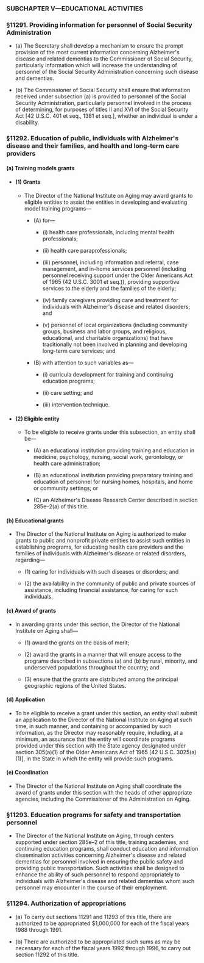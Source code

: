 ### SUBCHAPTER V—EDUCATIONAL ACTIVITIES

### §11291. Providing information for personnel of Social Security Administration
* (a) The Secretary shall develop a mechanism to ensure the prompt provision of the most current information concerning Alzheimer's disease and related dementias to the Commissioner of Social Security, particularly information which will increase the understanding of personnel of the Social Security Administration concerning such disease and dementias.

* (b) The Commissioner of Social Security shall ensure that information received under subsection (a) is provided to personnel of the Social Security Administration, particularly personnel involved in the process of determining, for purposes of titles II and XVI of the Social Security Act [42 U.S.C. 401 et seq., 1381 et seq.], whether an individual is under a disability.

### §11292. Education of public, individuals with Alzheimer's disease and their families, and health and long-term care providers
#### (a) Training models grants
* #### (1) Grants
  * The Director of the National Institute on Aging may award grants to eligible entities to assist the entities in developing and evaluating model training programs—

    * (A) for—

      * (i) health care professionals, including mental health professionals;

      * (ii) health care paraprofessionals;

      * (iii) personnel, including information and referral, case management, and in-home services personnel (including personnel receiving support under the Older Americans Act of 1965 (42 U.S.C. 3001 et seq.)), providing supportive services to the elderly and the families of the elderly;

      * (iv) family caregivers providing care and treatment for individuals with Alzheimer's disease and related disorders; and

      * (v) personnel of local organizations (including community groups, business and labor groups, and religious, educational, and charitable organizations) that have traditionally not been involved in planning and developing long-term care services; and


    * (B) with attention to such variables as—

      * (i) curricula development for training and continuing education programs;

      * (ii) care setting; and

      * (iii) intervention technique.

* #### (2) Eligible entity
  * To be eligible to receive grants under this subsection, an entity shall be—

    * (A) an educational institution providing training and education in medicine, psychology, nursing, social work, gerontology, or health care administration;

    * (B) an educational institution providing preparatory training and education of personnel for nursing homes, hospitals, and home or community settings; or

    * (C) an Alzheimer's Disease Research Center described in section 285e–2(a) of this title.

#### (b) Educational grants
* The Director of the National Institute on Aging is authorized to make grants to public and nonprofit private entities to assist such entities in establishing programs, for educating health care providers and the families of individuals with Alzheimer's disease or related disorders, regarding—

  * (1) caring for individuals with such diseases or disorders; and

  * (2) the availability in the community of public and private sources of assistance, including financial assistance, for caring for such individuals.

#### (c) Award of grants
* In awarding grants under this section, the Director of the National Institute on Aging shall—

  * (1) award the grants on the basis of merit;

  * (2) award the grants in a manner that will ensure access to the programs described in subsections (a) and (b) by rural, minority, and underserved populations throughout the country; and

  * (3) ensure that the grants are distributed among the principal geographic regions of the United States.

#### (d) Application
* To be eligible to receive a grant under this section, an entity shall submit an application to the Director of the National Institute on Aging at such time, in such manner, and containing or accompanied by such information, as the Director may reasonably require, including, at a minimum, an assurance that the entity will coordinate programs provided under this section with the State agency designated under section 305(a)(1) of the Older Americans Act of 1965 [42 U.S.C. 3025(a)(1)], in the State in which the entity will provide such programs.

#### (e) Coordination
* The Director of the National Institute on Aging shall coordinate the award of grants under this section with the heads of other appropriate agencies, including the Commissioner of the Administration on Aging.

### §11293. Education programs for safety and transportation personnel
* The Director of the National Institute on Aging, through centers supported under section 285e–2 of this title, training academies, and continuing education programs, shall conduct education and information dissemination activities concerning Alzheimer's disease and related dementias for personnel involved in ensuring the public safety and providing public transportation. Such activities shall be designed to enhance the ability of such personnel to respond appropriately to individuals with Alzheimer's disease and related dementias whom such personnel may encounter in the course of their employment.

### §11294. Authorization of appropriations
* (a) To carry out sections 11291 and 11293 of this title, there are authorized to be appropriated $1,000,000 for each of the fiscal years 1988 through 1991.

* (b) There are authorized to be appropriated such sums as may be necessary for each of the fiscal years 1992 through 1996, to carry out section 11292 of this title.